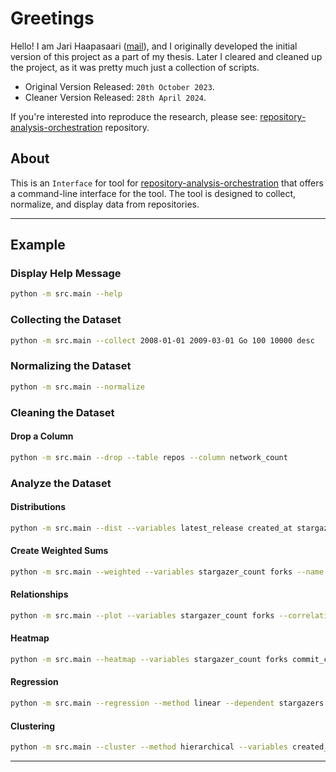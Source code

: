 # Greetings

Hello! I am Jari Haapasaari ([mail](mailto:haapjari@gmail.com)), and I originally developed the initial version of this project as a part of my thesis. Later I cleared and cleaned up the project, as it was pretty much just a collection of scripts. 

- Original Version Released: `20th October 2023`.
- Cleaner Version Released: `28th April 2024`.

If you're interested into reproduce the research, please see: [repository-analysis-orchestration](https://github.com/haapjari/repository-analysis-orchestration) repository.

## About

This is an `Interface` for tool for [repository-analysis-orchestration](https://github.com/haapjari/repository-analysis-orchestration) that offers a command-line interface for the tool. The tool is designed to collect, normalize, and display data from repositories. 

---

## Example

### Display Help Message

```bash
python -m src.main --help
```

### Collecting the Dataset

```bash
python -m src.main --collect 2008-01-01 2009-03-01 Go 100 10000 desc 
```

### Normalizing the Dataset

```bash
python -m src.main --normalize
```

### Cleaning the Dataset

#### Drop a Column

```bash
python -m src.main --drop --table repos --column network_count
```

### Analyze the Dataset

#### Distributions

```bash
python -m src.main --dist --variables latest_release created_at stargazer_count open_issues closed_issues open_pull_request_count closed_pull_request_count forks watcher_count subscriber_count commit_count network_count total_releases_count contributor_count third_party_loc self_written_loc popularity activity maturity self_written_loc_proportion third_party_loc_proportion --output ./output.png
```

#### Create Weighted Sums

```bash
python -m src.main --weighted --variables stargazer_count forks --name popularity 
```

#### Relationships

```bash 
python -m src.main --plot --variables stargazer_count forks --correlation pearson --output ./output.png

```

#### Heatmap

```bash
python -m src.main --heatmap --variables stargazer_count forks commit_count --correlation pearson --output ./output.png
```

#### Regression 

```bash
python -m src.main --regression --method linear --dependent stargazers --independent forks commits
```

#### Clustering

```bash
python -m src.main --cluster --method hierarchical --variables created_at stargazer_count open_issues closed_issues open_pull_request_count closed_pull_request_count forks watcher_count commit_count total_releases_count contributor_count third_party_loc self_written_loc self_written_loc_proportion third_party_loc_proportion --output ./path.png
```

---
